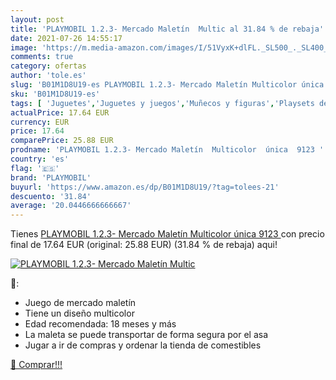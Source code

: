 ```yaml
---
layout: post
title: 'PLAYMOBIL 1.2.3- Mercado Maletín  Multic al 31.84 % de rebaja'
date: 2021-07-26 14:55:17
image: 'https://m.media-amazon.com/images/I/51VyxK+dlFL._SL500_._SL400_.jpg'
comments: true
category: ofertas
author: 'tole.es'
slug: 'B01M1D8U19-es PLAYMOBIL 1.2.3- Mercado Maletín Multicolor única 9123'
sku: 'B01M1D8U19-es'
tags: [ 'Juguetes','Juguetes y juegos','Muñecos y figuras','Playsets de figuras de juguete para niños','playmobil', ]
actualPrice: 17.64 EUR
currency: EUR
price: 17.64
comparePrice: 25.88 EUR
prodname: 'PLAYMOBIL 1.2.3- Mercado Maletín  Multicolor  única  9123 '
country: 'es'
flag: '🇪🇸'
brand: 'PLAYMOBIL'
buyurl: 'https://www.amazon.es/dp/B01M1D8U19/?tag=tolees-21'
descuento: '31.84'
average: '20.0446666666667'
---
```


Tienes [PLAYMOBIL 1.2.3- Mercado Maletín  Multicolor  única  9123 ](https://www.amazon.es/dp/B01M1D8U19/?tag=tolees-21) con precio final de  17.64 EUR (original: 25.88 EUR) (31.84 %  de rebaja) aqui!

[![PLAYMOBIL 1.2.3- Mercado Maletín  Multic](https://m.media-amazon.com/images/I/51VyxK+dlFL._SL500_._SL400_.jpg)](https://www.amazon.es/dp/B01M1D8U19/?tag=tolees-21)

🔎:

- Juego de mercado maletín
- Tiene un diseño multicolor
- Edad recomendada: 18 meses y más
- La maleta se puede transportar de forma segura por el asa
- Jugar a ir de compras y ordenar la tienda de comestibles

[🛒 Comprar!!!](https://www.amazon.es/dp/B01M1D8U19/?tag=tolees-21)
